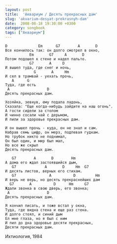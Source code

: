 ```yaml
---
layout: post
title:  'Аквариум / Десять прекрасных дам'
slug: 'akvarium-desyat-prekrasnyh-dam'
date:  2008-08-18 19:30:00 +0300
category: songbook
tags: ["Аквариум"]
---
```


	D              Em      G7        A       D
	Все кончилось так: он долго смотрел в окно,
	           Em       G7     A       D
	Потом подошел к стене и надел пальто.
	           G7       A     D
	И вышел туда, где снег и ночь,
	             G       A     Hm
	И сел в трамвай - уехать прочь,
	   A      G
	Туда, где есть
	 A                 D
	Десять прекрасных дам.
	
	Хозяйка, зевнув, ему подала ладонь,
	Сказала: "Еще когда-нибудь зайдите на наш огонь".
	А гости сидели за столом
	И чинно сосали чай с дерьмом,
	И пили за здоровье прекрасных дам.
	
	И он вышел прочь - куда, он не знал и сам.
	Набрав семь цифр, он мерз, подпевая гудкам.
	Но трубок никто не поднимал,
	Он был один, и мир был мал,
	Но все же скрыл
	Десять прекрасных дам.
	
	   G7        A       D        Hm
	А дома его ждал застоявшийся дым,
	   G7             A       D     Hm  G7
	И десять листов, верных его стихам.
	   G7               A          D         Hm
	И верь не верь, но десять прекраснейших дам
	  G7       A          D      Hm     G7
	Ждали звонка в свою дверь, его звонка;
	 A                 D
	Десять прекрасных дам.
	
	Я кончил писать, и тоже встал у окна,
	Туда, где видна стена и еще раз стена.
	И долго стоял, и синий дым
	Ел мне глаза, но я был с ним
	И пил до дна здоровье десяти прекрасных,
	Десяти прекрасных дам.

Ихтиология, 1984

